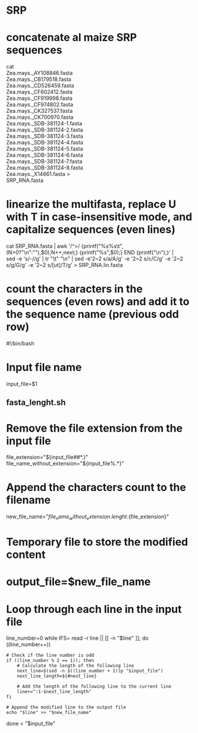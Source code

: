 # SRP

# concatenate al maize SRP sequences

cat \
Zea.mays._AY108846.fasta \
Zea.mays._CB179518.fasta \
Zea.mays._CD526459.fasta \
Zea.mays._CF602412.fasta \
Zea.mays._CF919998.fasta \
Zea.mays._CF974802.fasta \
Zea.mays._CK327537.fasta \
Zea.mays._CK700970.fasta \
Zea.mays._SDB-381124-1.fasta \
Zea.mays._SDB-381124-2.fasta \
Zea.mays._SDB-381124-3.fasta \
Zea.mays._SDB-381124-4.fasta \
Zea.mays._SDB-381124-5.fasta \
Zea.mays._SDB-381124-6.fasta \
Zea.mays._SDB-381124-7.fasta \
Zea.mays._SDB-381124-8.fasta \
Zea.mays._X14661.fasta > \
SRP_RNA.fasta

 
# linearize the multifasta, replace U with T in case-insensitive mode, and capitalize sequences (even lines)

cat SRP_RNA.fasta | awk '/^>/ {printf("%s%s\t",(N>0?"\n":""),$0);N++;next;} {printf("%s",$0);} END {printf("\n");}' | \
sed -e 's/-//g' | tr "\t" "\n"  | sed -e'2~2 s/a/A/g' -e '2~2 s/c/C/g' -e '2~2 s/g/G/g' -e '2~2 s/[ut]/T/g' > SRP_RNA.lin.fasta 


# count the characters in the sequences (even rows) and add it to the sequence name (previous odd row)

#!/bin/bash

# Input file name
input_file=$1

## fasta_lenght.sh

# Remove the file extension from the input file
file_extension="${input_file##*.}"
file_name_without_extension="${input_file%.*}"

# Append the characters count to the filename
new_file_name="${file_name_without_extension}.lenght.${file_extension}"

# Temporary file to store the modified content
# output_file=$new_file_name

# Loop through each line in the input file
line_number=0
while IFS= read -r line || [[ -n "$line" ]]; do
    ((line_number++))

    # Check if the line number is odd
    if ((line_number % 2 == 1)); then
        # Calculate the length of the following line
        next_line=$(sed -n $((line_number + 1))p "$input_file")
        next_line_length=${#next_line}

        # Add the length of the following line to the current line
        line+=":1-$next_line_length"
    fi

    # Append the modified line to the output file
    echo "$line" >> "$new_file_name"
done < "$input_file"
